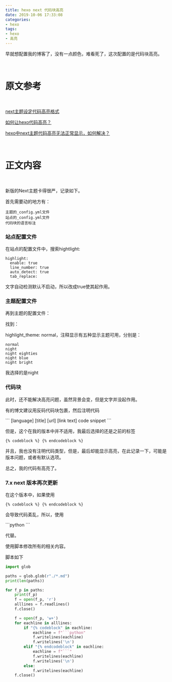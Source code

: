 ```yaml
---
title: hexo next 代码块高亮
date: 2019-10-06 17:33:08
categories:
- hexo
tags:
- hexo
- 高亮
---
```

早就想配置我的博客了，没有一点颜色，难看死了，这次配置的是代码块高亮。

<!--more-->

<br/>

# 原文参考

<br/>

[next主题设定代码高亮格式](https://blog.csdn.net/u011240016/article/details/79422448)

[如何让hexo代码高亮？](https://www.zhihu.com/question/37052642)

[hexo中next主题代码高亮无法正常显示，如何解决？](https://www.zhihu.com/question/51705387)

<br/>

# 正文内容

<br/>

新版的Next主题卡得很严，记录如下。

首先需要动的地方有：

	主题的_config.yml文件
	站点的_config.yml文件
	代码块的语言标注
	
### 站点配置文件

在站点的配置文件中，搜索hightlight:

	highlight:
	  enable: true
	  line_number: true
	  auto_detect: true
	  tab_replace:
	  
文字自动检测默认不启动，所以改成true使其起作用。

### 主题配置文件

再到主题的配置文件：

找到：

highlight_theme: normal，注释显示有五种显示主题可用，分别是：

	normal
	night
	night eighties
	night blue
	night bright
	
我选择的是night

### 代码块

此时，还不能解决高亮问题，虽然背景会变，但是文字并没起作用。

有的博文建议用反码代码块包裹，然后注明代码

\`\`\` [language] [title] [url] [link text] code snippet 
\`\`\`
	
但是，这个在我的版本中并不适用，我最后选择的还是之前的标签

	{% codeblock %} {% endcodeblock %}

并且，我也没有注明代码类型，但是，最后却能显示高亮，在此记录一下，可能是版本问题，或者有默认选项。

总之，我的代码有高亮了。

### 7.x next 版本再次更新

在这个版本中，如果使用 

	{% codeblock %} {% endcodeblock %}

会导致代码紊乱，所以，使用

\`\`\`python 
\`\`\`

代替。

使用脚本修改所有的相关内容。

脚本如下

```python
import glob

paths = glob.glob(r"./*.md")
print(len(paths))

for f_p in paths:
    print(f_p)
    f = open(f_p, 'r')
    alllines = f.readlines()
    f.close()

    f = open(f_p, 'w+')
    for eachline in alllines:
        if "{% codeblock" in eachline:
            eachline = f"```python"
            f.writelines(eachline)
            f.writelines('\n')
        elif "{% endcodeblock" in eachline:
            eachline = f"```"
            f.writelines(eachline)
            f.writelines('\n')
        else:
            f.writelines(eachline)
    f.close()
```